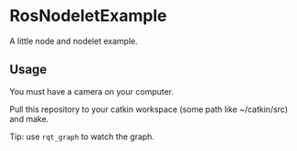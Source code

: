 # RosNodeletExample
A little node and nodelet example.

## Usage
You must have a camera on your computer.

Pull this repository to your catkin workspace (some path like ~/catkin/src) and make.

Tip: use `rqt_graph` to watch the graph.
